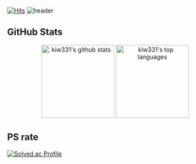 [![Hits](https://hits.seeyoufarm.com/api/count/incr/badge.svg?url=https%3A%2F%2Fgithub.com%2Fkiw331&count_bg=%237799CC&title_bg=%23555555&icon=github.svg&icon_color=%23E7E7E7&title=Profile+views&edge_flat=false)](https://hits.seeyoufarm.com)
![header](https://capsule-render.vercel.app/api?type=waving&color=FAEBD7&height=250&text=🎉welcome🎉&fontColor=423B34&fontAlignY=37&animation=fadeIn&desc=kiw's%20GitHub%20Profile&descAlignY=55&descAlign=62)
## GitHub Stats
<p align="center">
  <img src="https://github-readme-stats.vercel.app/api?username=kiw331&show_icons=true" alt="kiw331's github stats" height="170px"/>
  <img src="https://github-readme-stats.vercel.app/api/top-langs/?username=kiw331&layout=compact" alt="kiw331's top languages" height="170px"/>
</p>


## PS rate
[![Solved.ac Profile](http://mazassumnida.wtf/api/v2/generate_badge?boj=colini)](https://solved.ac/colini/)




<!--
**kiw331/kiw331** is a ✨ _special_ ✨ repository because its `README.md` (this file) appears on your GitHub profile.

Here are some ideas to get you started:

- 🔭 I’m currently working on ...
- 🌱 I’m currently learning ...
- 👯 I’m looking to collaborate on ...
- 🤔 I’m looking for help with ...
- 💬 Ask me about ...
- 📫 How to reach me: ...
- 😄 Pronouns: ...
- ⚡ Fun fact: ...
-->
